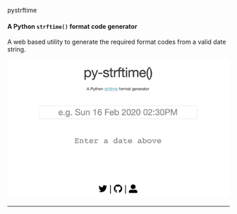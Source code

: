 pystrftime
#### A Python `strftime()` format code generator

A web based utility to generate the required format codes from a valid date string.


<img src="/static/img/web_anim.gif?raw=true" width="640px">


---
